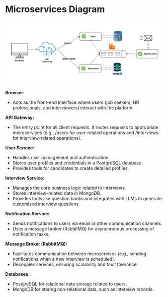 # Microservices Diagram

<p align="center">
  <img src="./imgs/interview/microservices_architecture.png" alt="Microservices diagram"/>
</p>

**Browser:** 

- Acts as the front-end interface where users (job seekers, HR professionals, and interviewers) interact with
the platform.

**API Gateway:** 

- The entry point for all client requests. It routes requests to appropriate microservices (e.g., /users for user-related operations and /interviews for interview-related operations).

**User Service:**

- Handles user management and authentication.
- Stores user profiles and credentials in a PostgreSQL database.
- Provides tools for candidates to create detailed profiles.

**Interview Service:**

- Manages the core business logic related to interviews.
- Stores interview-related data in MongoDB.
- Provides tools like question banks and integrates with LLMs to generate customized interview questions.

**Notification Service:**

   - Sends notifications to users via email or other communication channels.
   - Uses a message broker (RabbitMQ) for asynchronous processing of notification tasks.

**Message Broker (RabbitMQ):**

- Facilitates communication between microservices (e.g., sending notifications when a new interview is scheduled).
- Decouples services, ensuring scalability and fault tolerance.

**Databases:**

- PostgreSQL for relational data storage related to users.
- MongoDB for storing non-relational data, such as interview records.
